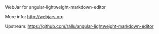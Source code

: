 WebJar for angular-lightweight-markdown-editor

More info: http://webjars.org

Upstream: https://github.com/rallu/angular-lightweight-markdown-editor
